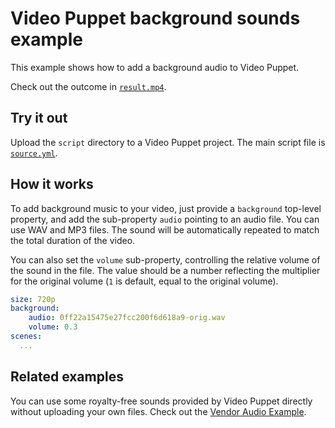# Video Puppet background sounds example 

This example shows how to add a background audio to Video Puppet. 

Check out the outcome in [`result.mp4`](result.mp4).

## Try it out

Upload the `script` directory to a Video Puppet project. The main script file is [`source.yml`](script/source.yml).

## How it works

To add background music to your video, just provide a `background` top-level property, and add the sub-property `audio` pointing to an audio file. You can use WAV and MP3 files. The sound will be automatically repeated to match the total duration of the video.

You can also set the `volume` sub-property, controlling the relative volume of the sound in the file. The value should be a number reflecting the multiplier for the original volume (`1` is default, equal to the original volume).


```yml
size: 720p
background:
    audio: 0ff22a15475e27fcc200f6d618a9-orig.wav
    volume: 0.3
scenes:
  ...
```

## Related examples

You can use some royalty-free sounds provided by Video Puppet directly without uploading your own files. Check out the [Vendor Audio Example](../vendor-audio).
